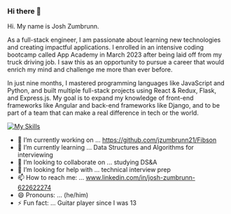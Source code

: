 ### Hi there 👋 
Hi. My name is Josh Zumbrunn. 

As a full-stack engineer, I am passionate about learning new technologies and creating impactful applications. I enrolled in an intensive coding bootcamp called App Academy in March 2023 after being laid off from my truck driving job. I saw this as an opportunity to pursue a career that would enrich my mind and challenge me more than ever before.

In just nine months, I mastered programming languages like JavaScript and Python, and built multiple full-stack projects using React & Redux, Flask, and Express.js. My goal is to expand my knowledge of front-end frameworks like Angular and back-end frameworks like Django, and to be part of a team that can make a real difference in tech or the world.


[![My Skills](https://skillicons.dev/icons?i=js,html,css,aws,flask,react,sqlite,sequelize,git)](https://skillicons.dev)


- 🔭 I’m currently working on ... https://github.com/jzumbrunn21/Fibson
- 🌱 I’m currently learning ... Data Structures and Algorithms for interviewing
- 👯 I’m looking to collaborate on ... studying DS&A
- 🤔 I’m looking for help with ... technical interview prep
- 📫 How to reach me: ... www.linkedin.com/in/josh-zumbrunn-622622274
- 😄 Pronouns: ... (he/him)
- ⚡ Fun fact: ...  Guitar player since I was 13

